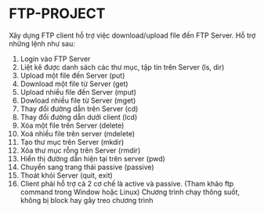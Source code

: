 # FTP-PROJECT
Xây dựng FTP client hỗ trợ việc download/upload file đến FTP Server.
Hỗ trợ những lệnh như sau:
1) Login vào FTP Server
2) Liệt kê được danh sách các thư mục, tập tin trên Server (ls, dir)
3) Upload một file đến Server (put)
4) Download một file từ Server (get)
5) Upload nhiều file đến Server (mput)
6) Dowload nhiều file từ Server (mget)
7) Thay đổi đường dẫn trên Server (cd)
8) Thay đổi đường dẫn dưới client (lcd)
9) Xóa một file trên Server (delete)
10) Xoá nhiều file trên server (mdelete)
11) Tạo thư mục trên Server (mkdir)
12) Xóa thư mục rỗng trên Server (rmdir)
13) Hiển thị đường dẫn hiện tại trên server (pwd)
14) Chuyển sang trang thái passive (passive)
15) Thoát khỏi Server (quit, exit)
16) Client phải hỗ trợ cả 2 cơ chế là active và passive.
(Tham khảo ftp command trong Window hoặc Linux)
Chương trình chạy thông suốt, không bị block hay gây treo chương trình
